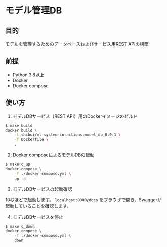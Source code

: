 # モデル管理DB

## 目的

モデルを管理するためのデータベースおよびサービス用REST APIの構築

## 前提

- Python 3.8以上
- Docker
- Docker compose

## 使い方

1. モデルDBサービス（REST API）用のDockerイメージのビルド

```sh
$ make build
docker build \
    -t shibui/ml-system-in-actions:model_db_0.0.1 \
    -f Dockerfile \
    .
```

2. Docker composeによるモデルDBの起動

```sh
$ make c_up
docker-compose \
    -f ./docker-compose.yml \
    up -d
```

3. モデルDBサービスの起動確認

10秒ほどで起動します。
`localhost:8000/docs` をブラウザで開き、Swaggerが起動していることを確認します。


4. モデルDBサービスを停止

```sh
$ make c_down
docker-compose \
    -f ./docker-compose.yml \
    down
```
